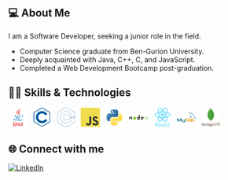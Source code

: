 ## 💻 About Me
I am a Software Developer, seeking a junior role in the field.
- Computer Science graduate from Ben-Gurion University.
- Deeply acquainted with Java, C++, C, and JavaScript.
- Completed a Web Development Bootcamp post-graduation.

## 👨‍💻 Skills & Technologies 
<img src="https://raw.githubusercontent.com/devicons/devicon/master/icons/java/java-original-wordmark.svg" alt="Java" width="40" height="40" style="display: inline; margin-right: 5px;"/>
<img src="https://raw.githubusercontent.com/devicons/devicon/master/icons/c/c-line.svg" alt="C" width="40" height="40" style="display: inline; margin-right: 5px;"/>
<img src="https://raw.githubusercontent.com/devicons/devicon/master/icons/cplusplus/cplusplus-line.svg" alt="C++" width="40" height="40" style="display: inline; margin-right: 5px;"/>
<img src="https://raw.githubusercontent.com/devicons/devicon/master/icons/javascript/javascript-original.svg" alt="JavaScript" width="40" height="40" style="display: inline; margin-right: 5px;"/>
<img src="https://raw.githubusercontent.com/devicons/devicon/master/icons/python/python-original.svg" alt="Python" width="40" height="40" style="display: inline; margin-right: 5px;"/>
<img src="https://raw.githubusercontent.com/devicons/devicon/master/icons/nodejs/nodejs-original-wordmark.svg" alt="Node.js" width="40" height="40" style="display: inline; margin-right: 5px;"/>
<img src="https://raw.githubusercontent.com/devicons/devicon/master/icons/react/react-original-wordmark.svg" alt="React" width="40" height="40" style="display: inline; margin-right: 5px;"/>
<img src="https://raw.githubusercontent.com/devicons/devicon/master/icons/mysql/mysql-original-wordmark.svg" alt="MySQL" width="40" height="40" style="display: inline; margin-right: 5px;"/>
<img src="https://raw.githubusercontent.com/devicons/devicon/master/icons/mongodb/mongodb-original-wordmark.svg" alt="MongoDB" width="40" height="40" style="display: inline; margin-right: 5px;"/>




## 🌐 Connect with me
[![LinkedIn](https://img.shields.io/badge/LinkedIn-0077B5?style=for-the-badge&logo=linkedin&logoColor=white)](https://www.linkedin.com/in/roi-paz/)

